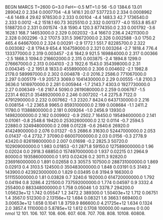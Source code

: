 BEGN
MARCS T=2600 G=3.0 FeH=-0.5 MT=1.0
                  56
-5.0 1384.6 13.01 289042.0 2.334 0.0007704 
-4.8 1416.1 20.07 537723.0 2.334 0.0008962 
-4.6 1449.4 29.62 978530.0 2.333 0.00104 
-4.4 1483.3 42.7 1736540.0 2.333 0.0012 
-4.2 1518.1 60.73 3025510.0 2.332 0.001377 
-4.0 1553.8 85.67 5188720.0 2.331 0.001574 
-3.8 1590.4 120.3 8774350.0 2.33 0.001792 
-3.6 1628.1 168.7 14653000.0 2.329 0.002032 
-3.4 1667.0 236.4 24211300.0 2.328 0.002296 
-3.2 1707.5 331.5 39672000.0 2.326 0.002588 
-3.0 1750.2 465.4 64667000.0 2.324 0.00291 
-2.9 1772.1 551.7 82285700.0 2.322 0.003082 
-2.8 1794.9 654.4 104759000.0 2.321 0.003264 
-2.7 1818.4 776.4 133377000.0 2.319 0.003457 
-2.6 1842.9 921.5 169884000.0 2.317 0.00366 
-2.5 1868.3 1094.0 216602000.0 2.315 0.003875 
-2.4 1894.8 1299.0 276667000.0 2.313 0.004103 
-2.3 1922.6 1543.0 354398000.0 2.31 0.004345 
-2.2 1951.8 1833.0 455890000.0 2.306 0.004602 
-2.1 1982.8 2178.0 589997000.0 2.302 0.004878 
-2.0 2016.2 2586.0 771067000.0 2.297 0.005179 
-1.9 2057.3 3069.0 1041430000.0 2.29 0.00555 
-1.8 2100.3 3636.0 1416970000.0 2.281 0.005944 
-1.7 2143.7 4303.0 1927730000.0 2.27 0.006349 
-1.6 2187.4 5090.0 2619080000.0 2.259 0.006767 
-1.5 2231.4 6021.0 3548920000.0 2.246 0.007202 
-1.4 2275.8 7122.0 4791290000.0 2.232 0.007662 
-1.3 2320.7 8424.0 6437130000.0 2.216 0.008154 
-1.2 2365.8 9965.0 8593100000.0 2.199 0.008684 
-1.1 2411.2 11780.0 11388800000.0 2.181 0.009264 
-1.0 2456.9 13930.0 14982000000.0 2.162 0.009902 
-0.9 2502.7 16450.0 19549400000.0 2.141 0.01061 
-0.8 2548.6 19420.0 25302600000.0 2.12 0.0114 
-0.7 2594.5 22880.0 32494800000.0 2.098 0.01228 
-0.6 2640.6 26920.0 41424900000.0 2.076 0.01327 
-0.5 2686.6 31630.0 52447000000.0 2.053 0.01437 
-0.4 2732.7 37090.0 66007000000.0 2.03 0.0156 
-0.3 2778.9 43420.0 82619800000.0 2.007 0.01698 
-0.2 2825.3 50720.0 102909000000.0 1.983 0.01853 
-0.1 2871.8 59150.0 127589000000.0 1.96 0.02024 
0.0 2918.3 68850.0 157497000000.0 1.937 0.02215 
0.1 2964.9 80000.0 193586000000.0 1.913 0.02426 
0.2 3011.3 92820.0 236916000000.0 1.891 0.02658 
0.3 3057.5 107500.0 288731000000.0 1.869 0.02913 
0.4 3103.5 124500.0 350483000000.0 1.848 0.03191 
0.5 3149.2 143900.0 423923000000.0 1.829 0.03495 
0.6 3194.9 166300.0 511155000000.0 1.81 0.03828 
0.7 3240.6 192000.0 614720000000.0 1.792 0.04194 
0.8 3286.4 221500.0 737592000000.0 1.774 0.04597 
0.9 3332.4 255400.0 883348000000.0 1.758 0.05046 
1.0 3378.7 294200.0 1.05623e+12 1.742 0.05547 
1.2 3472.2 389300.0 1.50403e+12 1.712 0.06751 
1.4 3567.0 512300.0 2.13156e+12 1.684 0.08321 
1.6 3663.1 669400.0 3.00653e+12 1.658 0.1041 
1.8 3759.9 866600.0 4.21725e+12 1.634 0.1324 
2.0 3857.4 1110000.0 5.8785e+12 1.612 0.1708 
100000.00
natoms              0      0.00
nmol          12
          101.         106.       107.      108.         606.        607.        608.
          707.         708.       808.    10108.       60808.
